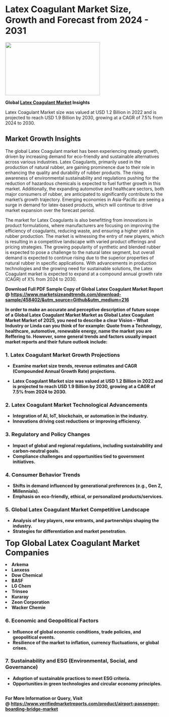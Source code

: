 <H1>Latex Coagulant Market Size, Growth and Forecast from 2024 - 2031</H1><img class="aligncenter size-medium wp-image-584254" src="https://thirdeyenews.in/wp-content/uploads/2024/09/Global-Market-Research-300x168.jpeg" alt="" width="300" height="168" /><p><strong>Global&nbsp;<a href="https://www.marketsizeandtrends.com/download-sample/458402/&amp;utm_source=Github&utm_medium=216">Latex Coagulant Market</a> Insights</strong></p><p>Latex Coagulant Market size was valued at USD 1.2 Billion in 2022 and is projected to reach USD 1.9 Billion by 2030, growing at a CAGR of 7.5% from 2024 to 2030.</p><p><h2>Market Growth Insights</h2> <p>The global Latex Coagulant market has been experiencing steady growth, driven by increasing demand for eco-friendly and sustainable alternatives across various industries. Latex Coagulants, primarily used in the production of natural rubber, are gaining prominence due to their role in enhancing the quality and durability of rubber products. The rising awareness of environmental sustainability and regulations pushing for the reduction of hazardous chemicals is expected to fuel further growth in this market. Additionally, the expanding automotive and healthcare sectors, both major consumers of rubber, are anticipated to significantly contribute to the market’s growth trajectory. Emerging economies in Asia-Pacific are seeing a surge in demand for latex-based products, which will continue to drive market expansion over the forecast period.</p> <p><strong></strong></p> <p>The market for Latex Coagulants is also benefitting from innovations in product formulations, where manufacturers are focusing on improving the efficiency of coagulants, reducing waste, and ensuring a higher yield in rubber production. The market is witnessing the entry of new players, which is resulting in a competitive landscape with varied product offerings and pricing strategies. The growing popularity of synthetic and blended rubber is expected to pose a challenge to the natural latex segment, but overall demand is expected to continue rising due to the superior properties of natural rubber in specific applications. With advancements in production technologies and the growing need for sustainable solutions, the Latex Coagulant market is expected to expand at a compound annual growth rate (CAGR) of X% from 2024 to 2030.</p> <p><strong></p><p><span class=""><strong>Download Full PDF Sample Copy of Global Latex Coagulant Market Report</strong> @ <a href="https://www.marketsizeandtrends.com/download-sample/458402/&amp;utm_source=Github&utm_medium=216" target="_blank">https://www.marketsizeandtrends.com/download-sample/458402/&amp;utm_source=Github&utm_medium=216</a></span></p><p>In order to make an accurate and perceptive description of future scope of a Global&nbsp;Latex Coagulant Market Market as Global&nbsp;Latex Coagulant Market Market of 2025, you need to describe a clear Vision &ndash; What Industry or Linda can you think of for example: Quote from a Technology, healthcare, automotive, renewable energy, name the market you are Reffering to. However, some general trends and factors usually impact market reports and their future outlook include:</p><h3>1.&nbsp;<strong>Latex Coagulant Market Growth Projections</strong></h3><ul><li>Examine market size trends, revenue estimates and CAGR (Compounded Annual Growth Rate) projections.</li><li><p>Latex Coagulant Market size was valued at USD 1.2 Billion in 2022 and is projected to reach USD 1.9 Billion by 2030, growing at a CAGR of 7.5% from 2024 to 2030.</p></li></ul><h3>2.&nbsp;<strong>Latex Coagulant Market Technological Advancements</strong></h3><ul><li>Integration of AI, IoT, blockchain, or automation in the industry.</li><li>Innovations driving cost reductions or improving efficiency.</li></ul><h3>3.&nbsp;<strong>Regulatory and Policy Changes</strong></h3><ul><li>Impact of global and regional regulations, including sustainability and carbon-neutral goals.</li><li>Compliance challenges and opportunities tied to government initiatives.</li></ul><h3>4.&nbsp;<strong>Consumer Behavior Trends</strong></h3><ul><li>Shifts in demand influenced by generational preferences (e.g., Gen Z, Millennials).</li><li>Emphasis on eco-friendly, ethical, or personalized products/services.</li></ul><h3>5.&nbsp;<strong>Global Latex Coagulant Market Competitive Landscape</strong></h3><ul><li>Analysis of key players, new entrants, and partnerships shaping the industry.</li><li>Strategies for differentiation and market penetration.</li></ul><p data-pm-slice="1 1 []"><span style="color: inherit; font-family: inherit; font-size: 25px;">Top Global Latex Coagulant Market Companies</span></p><div class="" data-test-id=""><p><li>Arkema</li><li> Lanxess</li><li> Dow Chemical</li><li> BASF</li><li> LG Chem</li><li> Trinseo</li><li> Kuraray</li><li> Zeon Corporation</li><li> Wacker Chemie</li></p></div><h3>6.&nbsp;<strong>Economic and Geopolitical Factors</strong></h3><ul><li>Influence of global economic conditions, trade policies, and geopolitical events.</li><li>Resilience of the market to inflation, currency fluctuations, or global crises.</li></ul><h3>7.&nbsp;<strong>Sustainability and ESG (Environmental, Social, and Governance)</strong></h3><ul><li>Adoption of sustainable practices to meet ESG criteria.</li><li>Opportunities in green technologies and circular economy principles.</li></ul><h2><strong style="font-size: 14px;">For More Information or Query, Visit @&nbsp;</strong><a style="background-color: #ffffff; font-size: 14px;" href="https://www.marketsizeandtrends.com/report/latex-coagulant-market/" target="_blank">https://www.verifiedmarketreports.com/product/airport-passenger-boarding-bridge-market</a></h2>

